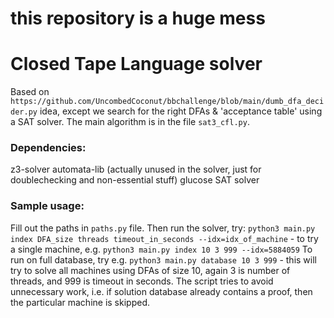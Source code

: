 # this repository is a huge mess

# Closed Tape Language solver

Based on `https://github.com/UncombedCoconut/bbchallenge/blob/main/dumb_dfa_decider.py` idea,
except we search for the right DFAs & 'acceptance table' using a SAT solver.
The main algorithm is in the file `sat3_cfl.py`.
### Dependencies: 
z3-solver
automata-lib (actually unused in the solver, just for doublechecking and non-essential stuff)
glucose SAT solver

### Sample usage: 
Fill out the paths in `paths.py` file. 
Then run the solver, try:
`python3 main.py index DFA_size threads timeout_in_seconds --idx=idx_of_machine` - to try a single machine, e.g.
`python3 main.py index 10 3 999 --idx=5884059` 
To run on full database, try e.g.
`python3 main.py database 10 3 999` - this will try to solve all machines using DFAs of size 10, again 3 is number of threads, and 999 is timeout in seconds. The script tries to avoid unnecessary work, i.e. if solution database already contains a proof, then the particular machine is skipped.
